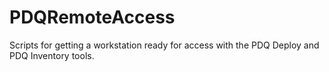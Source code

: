 # PDQRemoteAccess
Scripts for getting a workstation ready for access with the PDQ Deploy and PDQ Inventory tools.
